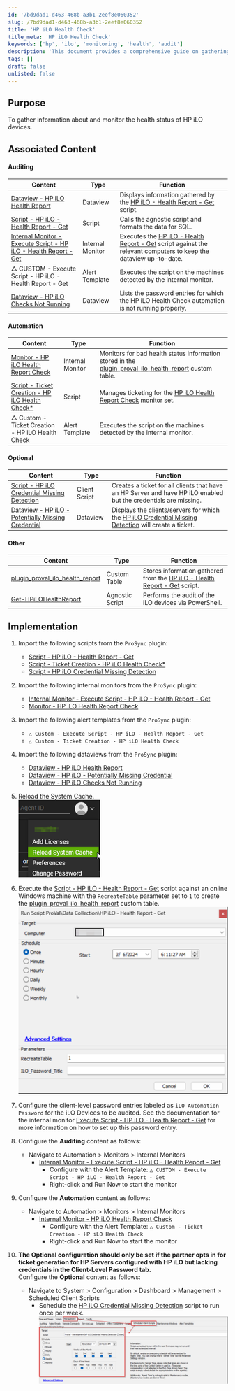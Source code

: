 ```yaml
---
id: '7bd9dad1-d463-468b-a3b1-2eef8e060352'
slug: /7bd9dad1-d463-468b-a3b1-2eef8e060352
title: 'HP iLO Health Check'
title_meta: 'HP iLO Health Check'
keywords: ['hp', 'ilo', 'monitoring', 'health', 'audit']
description: 'This document provides a comprehensive guide on gathering information about and monitoring the health status of HP iLO devices, including associated scripts, monitors, and configurations necessary for effective management.'
tags: []
draft: false
unlisted: false
---
```


## Purpose

To gather information about and monitor the health status of HP iLO devices.

## Associated Content

#### Auditing

| Content                                                                                                     | Type            | Function                                                                                                              |
|-------------------------------------------------------------------------------------------------------------|-----------------|-----------------------------------------------------------------------------------------------------------------------|
| [Dataview - HP iLO Health Report](<../cwa/dataviews/HP iLO Health Report.md>)                            | Dataview        | Displays information gathered by the [HP iLO - Health Report - Get](<../cwa/scripts/HP iLO - Health Report - Get.md>) script. |
| [Script - HP iLO - Health Report - Get](<../cwa/scripts/HP iLO - Health Report - Get.md>)                | Script          | Calls the agnostic script and formats the data for SQL.                                                               |
| [Internal Monitor - Execute Script - HP iLO - Health Report - Get](<../cwa/monitors/Execute Script - HP iLO - Health Report - Get.md>) | Internal Monitor | Executes the [HP iLO - Health Report - Get](<../cwa/scripts/HP iLO - Health Report - Get.md>) script against the relevant computers to keep the dataview up-to-date. |
| △ CUSTOM - Execute Script - HP iLO - Health Report - Get                                                  | Alert Template   | Executes the script on the machines detected by the internal monitor.                                               |
| [Dataview - HP iLO Checks Not Running](<../cwa/dataviews/HP iLO Checks Not Running.md>)                  | Dataview        | Lists the password entries for which the HP iLO Health Check automation is not running properly.                    |

#### Automation

| Content                                                                                                     | Type               | Function                                                                                                              |
|-------------------------------------------------------------------------------------------------------------|--------------------|-----------------------------------------------------------------------------------------------------------------------|
| [Monitor - HP iLO Health Report Check](<../cwa/monitors/HP iLO Health Report Check.md>)                   | Internal Monitor    | Monitors for bad health status information stored in the [plugin_proval_ilo_health_report](<../cwa/tables/plugin_proval_ilo_health_report.md>) custom table. |
| [Script - Ticket Creation - HP iLO Health Check*](<../cwa/scripts/Ticket Creation - HP iLO Health Check.md>) | Script              | Manages ticketing for the [HP iLO Health Report Check](<../cwa/monitors/HP iLO Health Report Check.md>) monitor set.  |
| △ Custom - Ticket Creation - HP iLO Health Check                                                          | Alert Template      | Executes the script on the machines detected by the internal monitor.                                              |

#### Optional

| Content                                                                                                     | Type               | Function                                                                                                              |
|-------------------------------------------------------------------------------------------------------------|--------------------|-----------------------------------------------------------------------------------------------------------------------|
| [Script - HP iLO Credential Missing Detection](<../cwa/scripts/HP iLO Credential Missing Detection.md>)    | Client Script       | Creates a ticket for all clients that have an HP Server and have HP iLO enabled but the credentials are missing.   |
| [Dataview - HP iLO - Potentially Missing Credential](<../cwa/dataviews/HP iLO - Potentially Missing Credential.md>) | Dataview            | Displays the clients/servers for which the [HP iLO Credential Missing Detection](<../cwa/scripts/HP iLO Credential Missing Detection.md>) will create a ticket. |

#### Other

| Content                                                                                                     | Type               | Function                                                                                                              |
|-------------------------------------------------------------------------------------------------------------|--------------------|-----------------------------------------------------------------------------------------------------------------------|
| [plugin_proval_ilo_health_report](<../cwa/tables/plugin_proval_ilo_health_report.md>)                       | Custom Table        | Stores information gathered from the [HP iLO - Health Report - Get](<../cwa/scripts/HP iLO - Health Report - Get.md>) script. |
| [Get-HPiLOHealthReport](<../powershell/Get-HPiLOHealthReport.md>)                                        | Agnostic Script      | Performs the audit of the iLO devices via PowerShell.                                                                |

## Implementation

1. Import the following scripts from the `ProSync` plugin:
   - [Script - HP iLO - Health Report - Get](<../cwa/scripts/HP iLO - Health Report - Get.md>)
   - [Script - Ticket Creation - HP iLO Health Check*](<../cwa/scripts/Ticket Creation - HP iLO Health Check.md>)
   - [Script - HP iLO Credential Missing Detection](<../cwa/scripts/HP iLO Credential Missing Detection.md>)

2. Import the following internal monitors from the `ProSync` plugin:
   - [Internal Monitor - Execute Script - HP iLO - Health Report - Get](<../cwa/monitors/Execute Script - HP iLO - Health Report - Get.md>)
   - [Monitor - HP iLO Health Report Check](<../cwa/monitors/HP iLO Health Report Check.md>)

3. Import the following alert templates from the `ProSync` plugin:
   - `△ Custom - Execute Script - HP iLO - Health Report - Get`
   - `△ Custom - Ticket Creation - HP iLO Health Check`

4. Import the following dataviews from the `ProSync` plugin:
   - [Dataview - HP iLO Health Report](<../cwa/dataviews/HP iLO Health Report.md>)
   - [Dataview - HP iLO - Potentially Missing Credential](<../cwa/dataviews/HP iLO - Potentially Missing Credential.md>)
   - [Dataview - HP iLO Checks Not Running](<../cwa/dataviews/HP iLO Checks Not Running.md>)

5. Reload the System Cache.  
   ![Reload System Cache](../../static/img/HP-iLO-Health-Check/image_1.png)

6. Execute the [Script - HP iLO - Health Report - Get](<../cwa/scripts/HP iLO - Health Report - Get.md>) script against an online Windows machine with the `RecreateTable` parameter set to `1` to create the [plugin_proval_ilo_health_report](<../cwa/tables/plugin_proval_ilo_health_report.md>) custom table.  
   ![Execute Script](../../static/img/HP-iLO-Health-Check/image_2.png)

7. Configure the client-level password entries labeled as `iLO Automation Password` for the iLO Devices to be audited. See the documentation for the internal monitor [Execute Script - HP iLO - Health Report - Get](<../cwa/monitors/Execute Script - HP iLO - Health Report - Get.md>) for more information on how to set up this password entry.

8. Configure the **Auditing** content as follows:  
   - Navigate to Automation > Monitors > Internal Monitors
     - [Internal Monitor - Execute Script - HP iLO - Health Report - Get](<../cwa/monitors/Execute Script - HP iLO - Health Report - Get.md>)
       - Configure with the Alert Template: `△ CUSTOM - Execute Script - HP iLO - Health Report - Get`
       - Right-click and Run Now to start the monitor

9. Configure the **Automation** content as follows:  
   - Navigate to Automation > Monitors > Internal Monitors
     - [Internal Monitor - HP iLO Health Report Check](<../cwa/monitors/HP iLO Health Report Check.md>)
       - Configure with the Alert Template: `△ Custom - Ticket Creation - HP iLO Health Check`
       - Right-click and Run Now to start the monitor

10. **The Optional configuration should only be set if the partner opts in for ticket generation for HP Servers configured with HP iLO but lacking credentials in the Client-Level Password tab.**  
    Configure the **Optional** content as follows:
    - Navigate to System > Configuration > Dashboard > Management > Scheduled Client Scripts
      - Schedule the [HP iLO Credential Missing Detection](<../cwa/scripts/HP iLO Credential Missing Detection.md>) script to run once per week.  
      ![Schedule Script](../../static/img/HP-iLO-Health-Check/image_3.png)


